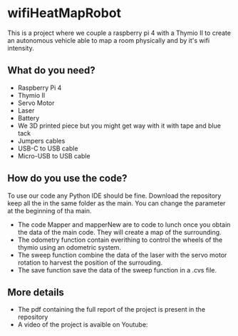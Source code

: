 # wifiHeatMapRobot

This is a project where we couple a raspberry pi 4 with a Thymio II to create an autonomous vehicle able to map a room physically and by it's wifi intensity.

## What do you need?

* Raspberry Pi 4
* Thymio II
* Servo Motor
* Laser
* Battery
* We 3D printed piece but you might get way with it with tape and blue tack
* Jumpers cables
* USB-C to USB cable
* Micro-USB to USB cable

## How do you use the code?

To use our code any Python IDE should be fine. Download the repository keep all the in the same folder as the main. You can change the parameter at the beginning of tha main.

* The code Mapper and mapperNew are to code to lunch once you obtain the data of the main code. They will create a map of the surrounding. 
* The odometry function contain everithing to control the wheels of the thymio using an odometric system.
* The sweep function combine the data of the laser with the servo motor rotation to harvest the position of the surrouding.
* The save function save the data of the sweep function in a .cvs file.

## More details

* The pdf containing the full report of the project is present in the repository
* A video of the project is avaible on Youtube:
